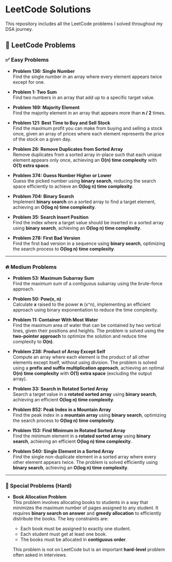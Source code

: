 # LeetCode Solutions

This repository includes all the LeetCode problems I solved throughout my DSA journey.

## 🎯 LeetCode Problems

### ✅ Easy Problems
- **Problem 136: Single Number**  
  Find the single number in an array where every element appears twice except for one.

- **Problem 1: Two Sum**  
  Find two numbers in an array that add up to a specific target value.

- **Problem 169: Majority Element**  
  Find the majority element in an array that appears more than **n / 2** times.

- **Problem 121: Best Time to Buy and Sell Stock**  
  Find the maximum profit you can make from buying and selling a stock once, given an array of prices where each element represents the price of the stock on a given day.

- **Problem 26: Remove Duplicates from Sorted Array**  
  Remove duplicates from a sorted array in-place such that each unique element appears only once, achieving an **O(n) time complexity** with **O(1) extra space**.

- **Problem 374: Guess Number Higher or Lower**  
  Guess the picked number using **binary search**, reducing the search space efficiently to achieve an **O(log n) time complexity**.

- **Problem 704: Binary Search**  
  Implement **binary search** on a sorted array to find a target element, achieving an **O(log n) time complexity**.

- **Problem 35: Search Insert Position**  
  Find the index where a target value should be inserted in a sorted array using **binary search**, achieving an **O(log n) time complexity**.

- **Problem 278: First Bad Version**  
  Find the first bad version in a sequence using **binary search**, optimizing the search process to **O(log n) time complexity**.

---

### 🔥 Medium Problems
- **Problem 53: Maximum Subarray Sum**  
  Find the maximum sum of a contiguous subarray using the brute-force approach.

- **Problem 50: Pow(x, n)**  
  Calculate **x** raised to the power **n** (x^n), implementing an efficient approach using binary exponentiation to reduce the time complexity.

- **Problem 11: Container With Most Water**  
  Find the maximum area of water that can be contained by two vertical lines, given their positions and heights. The problem is solved using the **two-pointer approach** to optimize the solution and reduce time complexity to **O(n)**.

- **Problem 238: Product of Array Except Self**  
  Compute an array where each element is the product of all other elements except itself, without using division. The problem is solved using a **prefix and suffix multiplication approach**, achieving an optimal **O(n) time complexity** with **O(1) extra space** (excluding the output array).

- **Problem 33: Search in Rotated Sorted Array**  
  Search a target value in a **rotated sorted array** using **binary search**, achieving an efficient **O(log n) time complexity**.

- **Problem 852: Peak Index in a Mountain Array**  
  Find the peak index in a **mountain array** using **binary search**, optimizing the search process to **O(log n) time complexity**.

- **Problem 153: Find Minimum in Rotated Sorted Array**  
  Find the minimum element in a **rotated sorted array** using **binary search**, achieving an efficient **O(log n) time complexity**.

- **Problem 540: Single Element in a Sorted Array**  
  Find the single non-duplicate element in a sorted array where every other element appears twice. The problem is solved efficiently using **binary search**, achieving an **O(log n) time complexity**.

---

### 🚀 Special Problems (Hard)

- **Book Allocation Problem**  
  This problem involves allocating books to students in a way that minimizes the maximum number of pages assigned to any student. It requires **binary search on answer** and **greedy allocation** to efficiently distribute the books. The key constraints are:
  - Each book must be assigned to exactly one student.
  - Each student must get at least one book.
  - The books must be allocated in **contiguous order**.

  This problem is not on LeetCode but is an important **hard-level** problem often asked in interviews.